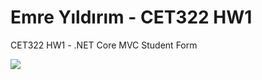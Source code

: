 # Emre Yıldırım - CET322 HW1
CET322 HW1 - .NET Core MVC Student Form

![](https://image.prntscr.com/image/XbVJ0bHAQhuGfitGOMaO6w.png)
